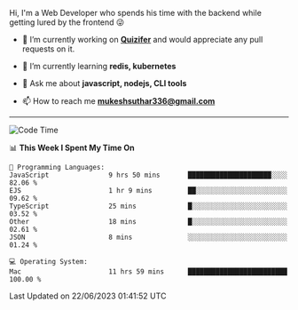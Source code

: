 Hi, I'm a Web Developer who spends his time with the backend while getting lured by the frontend 😜

- 🔭 I’m currently working on **[Quizifer](https://github.com/SutharMukesh/Quizifer/)** and would appreciate any pull requests on it.

- 🌱 I’m currently learning **redis, kubernetes**

- 💬 Ask me about **javascript, nodejs, CLI tools**

- 📫 How to reach me **mukeshsuthar336@gmail.com**

---
<!--START_SECTION:waka-->
![Code Time](http://img.shields.io/badge/Code%20Time-2%2C348%20hrs%2020%20mins-blue)

📊 **This Week I Spent My Time On** 

```text
💬 Programming Languages: 
JavaScript               9 hrs 50 mins       █████████████████████░░░░   82.06 % 
EJS                      1 hr 9 mins         ██░░░░░░░░░░░░░░░░░░░░░░░   09.62 % 
TypeScript               25 mins             █░░░░░░░░░░░░░░░░░░░░░░░░   03.52 % 
Other                    18 mins             █░░░░░░░░░░░░░░░░░░░░░░░░   02.61 % 
JSON                     8 mins              ░░░░░░░░░░░░░░░░░░░░░░░░░   01.24 % 

💻 Operating System: 
Mac                      11 hrs 59 mins      █████████████████████████   100.00 % 
```


 Last Updated on 22/06/2023 01:41:52 UTC
<!--END_SECTION:waka-->
